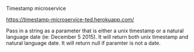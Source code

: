 Timestamp microservice

https://timestamp-microservice-ted.herokuapp.com/

Pass in a string as a parameter that is either a unix timestamp or a natural language date (ie: December 5 2015).
It will return both unix timestamp and natural language date.
It will return null if paramter is not a date.
